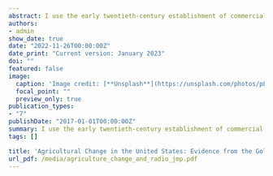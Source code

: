 ```yaml
---
abstract: I use the early twentieth-century establishment of commercial radio in the United States to quantify the impact of locally relevant farm programming on productivity growth. Using variation in exposure to radio due to topography, my analysis shows that the broadcasting of local farm programming led to an increase in the productivity of land used in agriculture that persisted for at least two decades. This positive effect was not limited to a certain region, and was felt in a variety of important crops grown across the country. Consistent with radio reducing information barriers, the productivity gains were more pronounced for farmers on areas with lower literacy rates and economic status, lower media saturation, and reduced transport connectivity via railroads.
authors:
- admin
show_date: true
date: "2022-11-26T00:00:00Z"
date_print: "Current version: January 2023"
doi: ""
featured: false
image:
  caption: 'Image credit: [**Unsplash**](https://unsplash.com/photos/pLCdAaMFLTE)'
  focal_point: ""
  preview_only: true
publication_types:
- "7"
publishDate: "2017-01-01T00:00:00Z"
summary: I use the early twentieth-century establishment of commercial radio in the United States to quantify the impact of locally relevant farm programming on productivity growth. Using variation in exposure to radio due to topography, my analysis shows that the broadcasting of local farm programming led to an increase in the productivity of land used in agriculture that persisted for at least two decades. This positive effect was not limited to a certain region, and was felt in a variety of important crops grown across the country. Consistent with radio reducing information barriers, the productivity gains were more pronounced for farmers on areas with lower literacy rates and economic status, lower media saturation, and reduced transport connectivity via railroads.
tags: []

title: 'Agricultural Change in the United States: Evidence from the Golden Age of Radio'
url_pdf: /media/agriculture_change_and_radio_jmp.pdf
---
```

